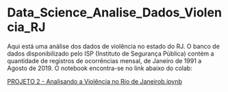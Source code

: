 # Data_Science_Analise_Dados_Violencia_RJ
Aqui está uma análise dos dados de violência no estado do RJ.
O banco de dados disponibilizado pelo ISP (Instituto de Segurança Pública) contém a quantidade de registros de ocorrências mensal, de Janeiro de 1991 a Agosto de 2019.
O notebook encontra-se no link abaixo do colab:

[PROJETO 2 - Analisando a Violência no Rio de Janeirob.ipynb](/https://drive.google.com/open?id=1dQiB4E27Dhl-2E7AJjfQZU3U-2fsm7BW)

